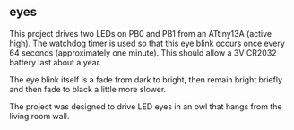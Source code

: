 eyes
----

This project drives two LEDs on PB0 and PB1 from an ATtiny13A (active
high). The watchdog timer is used so that this eye blink occurs once
every 64 seconds (approximately one minute). This should allow a 3V
CR2032 battery last about a year.

The eye blink itself is a fade from dark to bright, then remain bright
briefly  and then fade to black a little more slower.

The project was designed to drive LED eyes in an owl that hangs from the
living room wall.

